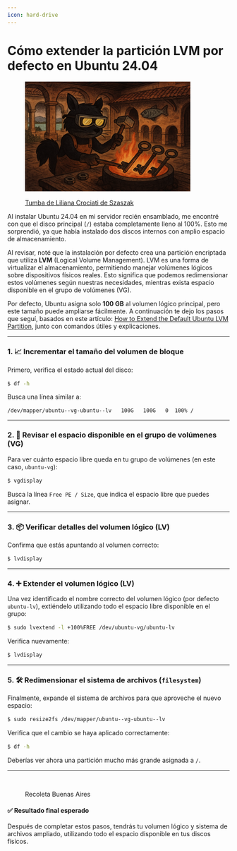 ```yaml
---
icon: hard-drive
---
```


# Cómo extender la partición LVM por defecto en Ubuntu 24.04

<figure><img src="../.gitbook/assets/image (1) (1) (1).png" alt="" width="375"><figcaption><p><a href="https://es.wikipedia.org/wiki/Tumba_de_Liliana_Crociati_de_Szaszak">Tumba de Liliana Crociati de Szaszak</a></p></figcaption></figure>

Al instalar Ubuntu 24.04 en mi servidor recién ensamblado, me encontré con que el disco principal (`/`) estaba completamente lleno al 100%. Esto me sorprendió, ya que había instalado dos discos internos con amplio espacio de almacenamiento.

Al revisar, noté que la instalación por defecto crea una partición encriptada que utiliza **LVM** (Logical Volume Management). LVM es una forma de virtualizar el almacenamiento, permitiendo manejar volúmenes lógicos sobre dispositivos físicos reales. Esto significa que podemos redimensionar estos volúmenes según nuestras necesidades, mientras exista espacio disponible en el grupo de volúmenes (VG).

Por defecto, Ubuntu asigna solo **100 GB** al volumen lógico principal, pero este tamaño puede ampliarse fácilmente. A continuación te dejo los pasos que seguí, basados en este artículo:  [How to Extend the Default Ubuntu LVM Partition](https://packetpushers.net/blog/ubuntu-extend-your-default-lvm-space/), junto con comandos útiles y explicaciones.

***

### 1. 📈 Incrementar el tamaño del volumen de bloque

Primero, verifica el estado actual del disco:

```bash
$ df -h
```

Busca una línea similar a:

```
/dev/mapper/ubuntu--vg-ubuntu--lv   100G   100G   0  100% /
```

***

### 2. 🔎 Revisar el espacio disponible en el grupo de volúmenes (VG)

Para ver cuánto espacio libre queda en tu grupo de volúmenes (en este caso, `ubuntu-vg`):

```bash
$ vgdisplay
```

Busca la línea `Free PE / Size`, que indica el espacio libre que puedes asignar.

***

### 3. 📦 Verificar detalles del volumen lógico (LV)

Confirma que estás apuntando al volumen correcto:

```bash
$ lvdisplay
```

***

### 4. ➕ Extender el volumen lógico (LV)

Una vez identificado el nombre correcto del volumen lógico (por defecto `ubuntu-lv`), extiéndelo utilizando todo el espacio libre disponible en el grupo:

```bash
$ sudo lvextend -l +100%FREE /dev/ubuntu-vg/ubuntu-lv
```

Verifica nuevamente:

```bash
$ lvdisplay
```

***

### 5. 🛠️ Redimensionar el sistema de archivos (`filesystem`)

Finalmente, expande el sistema de archivos para que aproveche el nuevo espacio:

```bash
$ sudo resize2fs /dev/mapper/ubuntu--vg-ubuntu--lv
```

Verifica que el cambio se haya aplicado correctamente:

```bash
$ df -h
```

Deberías ver ahora una partición mucho más grande asignada a `/`.

***

<figure><img src="../.gitbook/assets/image (11).png" alt="" width="375"><figcaption><p>Recoleta Buenas Aires</p></figcaption></figure>

#### ✅ Resultado final esperado

Después de completar estos pasos, tendrás tu volumen lógico y sistema de archivos ampliado, utilizando todo el espacio disponible en tus discos físicos.
